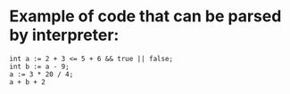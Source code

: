 # Example of code that can be parsed by interpreter:

```
int a := 2 + 3 <= 5 + 6 && true || false;
int b := a - 9;
a := 3 * 20 / 4;
a + b + 2
```